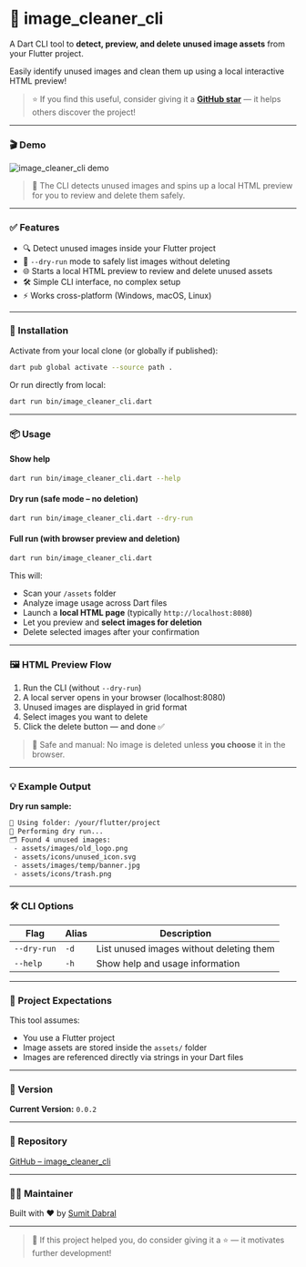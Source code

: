 # 🧼 image_cleaner_cli

A Dart CLI tool to **detect, preview, and delete unused image assets** from your Flutter project.

Easily identify unused images and clean them up using a local interactive HTML preview!

> ⭐️ If you find this useful, consider giving it a **[GitHub star](https://github.com/I-SumitDabral/image_cleaner_cli)** — it helps others discover the project!

---

### 🎬 Demo

![image_cleaner_cli demo](https://raw.githubusercontent.com/I-SumitDabral/image_cleaner_cli/main/doc-assets/image_cleaner_cli_demo.gif)

> 📸 The CLI detects unused images and spins up a local HTML preview for you to review and delete them safely.

---

### ✅ Features

- 🔍 Detect unused images inside your Flutter project
- 🧪 `--dry-run` mode to safely list images without deleting
- 🌐 Starts a local HTML preview to review and delete unused assets
- 🛠️ Simple CLI interface, no complex setup
- ⚡ Works cross-platform (Windows, macOS, Linux)

---

### 🚀 Installation

Activate from your local clone (or globally if published):

```bash
dart pub global activate --source path .
```

Or run directly from local:

```bash
dart run bin/image_cleaner_cli.dart
```

---

### 📦 Usage

#### Show help

```bash
dart run bin/image_cleaner_cli.dart --help
```

#### Dry run (safe mode – no deletion)

```bash
dart run bin/image_cleaner_cli.dart --dry-run
```

#### Full run (with browser preview and deletion)

```bash
dart run bin/image_cleaner_cli.dart
```

This will:

- Scan your `/assets` folder
- Analyze image usage across Dart files
- Launch a **local HTML page** (typically `http://localhost:8080`)
- Let you preview and **select images for deletion**
- Delete selected images after your confirmation

---

### 🖼️ HTML Preview Flow

1. Run the CLI (without `--dry-run`)
2. A local server opens in your browser (localhost:8080)
3. Unused images are displayed in grid format
4. Select images you want to delete
5. Click the delete button — and done ✅

> 🔐 Safe and manual: No image is deleted unless **you choose** it in the browser.

---

### 💡 Example Output

**Dry run sample:**

```bash
📂 Using folder: /your/flutter/project
🧪 Performing dry run...
🗂️ Found 4 unused images:
 - assets/images/old_logo.png
 - assets/icons/unused_icon.svg
 - assets/images/temp/banner.jpg
 - assets/icons/trash.png
```

---

### 🛠️ CLI Options

| Flag        | Alias | Description                                 |
|-------------|-------|---------------------------------------------|
| `--dry-run` | `-d`  | List unused images without deleting them    |
| `--help`    | `-h`  | Show help and usage information             |

---

### 📁 Project Expectations

This tool assumes:

- You use a Flutter project
- Image assets are stored inside the `assets/` folder
- Images are referenced directly via strings in your Dart files

---

### 📌 Version

**Current Version:** `0.0.2`

---

### 🔗 Repository

[GitHub – image_cleaner_cli](https://github.com/I-SumitDabral/image_cleaner_cli)

---

### 👨‍💻 Maintainer

Built with ❤️ by [Sumit Dabral](https://github.com/I-SumitDabral)

---

> 💫 If this project helped you, do consider giving it a ⭐️ — it motivates further development!
